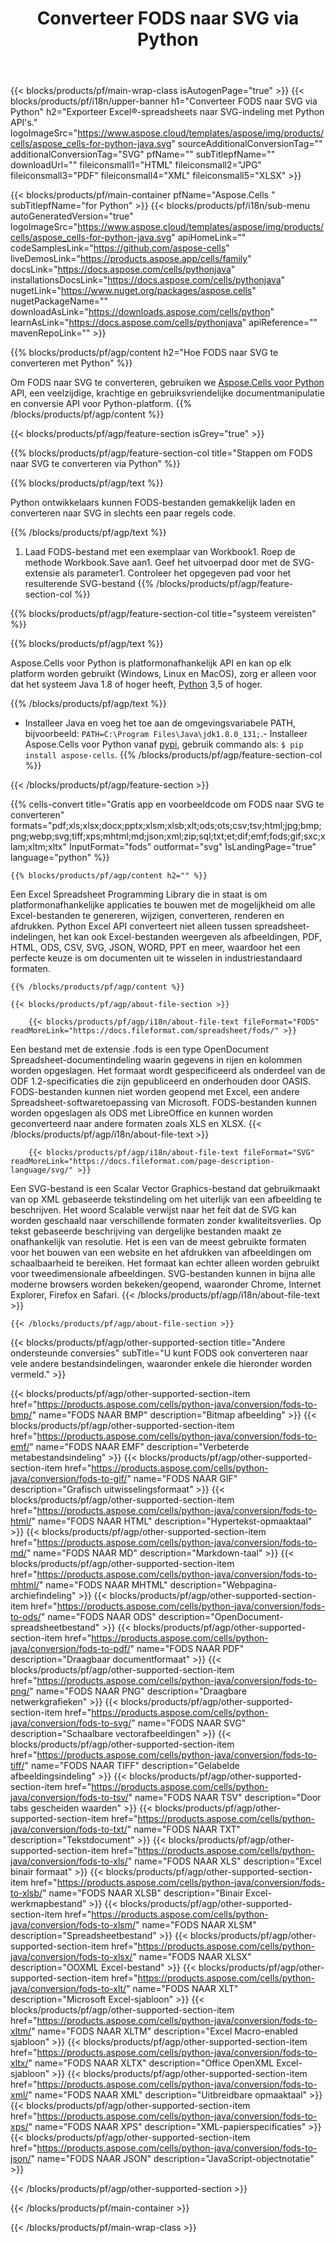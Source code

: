 ﻿---
title: Converteer FODS naar SVG via Python
url: /nl/python-java/conversion/fods-to-svg/
description: Voorbeeldcode voor conversie van fods naar svg Python. Gebruik API voorbeeldcode voor batch-fods-bestanden naar svg-conversie binnen de Python-toepassing.
---
{{< blocks/products/pf/main-wrap-class isAutogenPage="true" >}}
{{< blocks/products/pf/i18n/upper-banner h1="Converteer FODS naar SVG via Python" h2="Exporteer Excel®-spreadsheets naar SVG-indeling met Python API\'s." logoImageSrc="https://www.aspose.cloud/templates/aspose/img/products/cells/aspose_cells-for-python-java.svg" sourceAdditionalConversionTag="" additionalConversionTag="SVG" pfName="" subTitlepfName="" downloadUrl="" fileiconsmall1="HTML" fileiconsmall2="JPG" fileiconsmall3="PDF" fileiconsmall4="XML" fileiconsmall5="XLSX" >}}

{{< blocks/products/pf/main-container pfName="Aspose.Cells " subTitlepfName="for Python" >}}
{{< blocks/products/pf/i18n/sub-menu autoGeneratedVersion="true" logoImageSrc="https://www.aspose.cloud/templates/aspose/img/products/cells/aspose_cells-for-python-java.svg" apiHomeLink="" codeSamplesLink="https://github.com/aspose-cells" liveDemosLink="https://products.aspose.app/cells/family" docsLink="https://docs.aspose.com/cells/pythonjava" installationsDocsLink="https://docs.aspose.com/cells/pythonjava" nugetLink="https://www.nuget.org/packages/aspose.cells" nugetPackageName="" downloadAsLink="https://downloads.aspose.com/cells/python" learnAsLink="https://docs.aspose.com/cells/pythonjava" apiReference="" mavenRepoLink="" >}}

{{% blocks/products/pf/agp/content h2="Hoe FODS naar SVG te converteren met Python" %}}

 Om FODS naar SVG te converteren, gebruiken we
 [Aspose.Cells voor Python](https://pypi.org/project/aspose-cells) 
 API, een veelzijdige, krachtige en gebruiksvriendelijke documentmanipulatie en conversie API voor Python-platform. 
{{% /blocks/products/pf/agp/content %}}

{{< blocks/products/pf/agp/feature-section isGrey="true" >}}

{{% blocks/products/pf/agp/feature-section-col title="Stappen om FODS naar SVG te converteren via Python" %}}

{{% blocks/products/pf/agp/text %}}

 Python ontwikkelaars kunnen FODS-bestanden gemakkelijk laden en converteren naar SVG in slechts een paar regels code.

{{% /blocks/products/pf/agp/text %}}

1. Laad FODS-bestand met een exemplaar van Workbook1. Roep de methode Workbook.Save aan1. Geef het uitvoerpad door met de SVG-extensie als parameter1. Controleer het opgegeven pad voor het resulterende SVG-bestand
{{% /blocks/products/pf/agp/feature-section-col %}}

{{% blocks/products/pf/agp/feature-section-col title="systeem vereisten" %}}

{{% blocks/products/pf/agp/text %}}

 Aspose.Cells voor Python is platformonafhankelijk API en kan op elk platform worden gebruikt (Windows, Linux en MacOS), zorg er alleen voor dat het systeem Java 1.8 of hoger heeft, [Python](https://www.python.org/downloads/) 3,5 of hoger. 
 
{{% /blocks/products/pf/agp/text %}}

- Installeer Java en voeg het toe aan de omgevingsvariabele PATH, bijvoorbeeld: <code>PATH=C:\Program Files\Java\jdk1.8.0_131;</code>.- Installeer Aspose.Cells voor Python vanaf <a href="https://pypi.org/project/aspose-cells/">pypi</a>, gebruik commando als: <code>$ pip install aspose-cells</code>.
{{% /blocks/products/pf/agp/feature-section-col %}}

{{< /blocks/products/pf/agp/feature-section >}}

{{% cells-convert title="Gratis app en voorbeeldcode om FODS naar SVG te converteren" formats="pdf;xls;xlsx;docx;pptx;xlsm;xlsb;xlt;ods;ots;csv;tsv;html;jpg;bmp;png;webp;svg;tiff;xps;mhtml;md;json;xml;zip;sql;txt;et;dif;emf;fods;gif;sxc;xlam;xltm;xltx" InputFormat="fods" outformat="svg" IsLandingPage="true" language="python" %}}
 
<!-- aboutfile Starts -->

    {{% blocks/products/pf/agp/content h2="" %}}

 Een Excel Spreadsheet Programming Library die in staat is om platformonafhankelijke applicaties te bouwen met de mogelijkheid om alle Excel-bestanden te genereren, wijzigen, converteren, renderen en afdrukken. Python Excel API converteert niet alleen tussen spreadsheet-indelingen, het kan ook Excel-bestanden weergeven als afbeeldingen, PDF, HTML, ODS, CSV, SVG, JSON, WORD, PPT en meer, waardoor het een perfecte keuze is om documenten uit te wisselen in industriestandaard formaten.

    {{% /blocks/products/pf/agp/content %}}

    {{< blocks/products/pf/agp/about-file-section >}}

        {{< blocks/products/pf/agp/i18n/about-file-text fileFormat="FODS" readMoreLink="https://docs.fileformat.com/spreadsheet/fods/" >}}
Een bestand met de extensie .fods is een type OpenDocument Spreadsheet-documentindeling waarin gegevens in rijen en kolommen worden opgeslagen. Het formaat wordt gespecificeerd als onderdeel van de ODF 1.2-specificaties die zijn gepubliceerd en onderhouden door OASIS. FODS-bestanden kunnen niet worden geopend met Excel, een andere Spreadsheet-softwaretoepassing van Microsoft. FODS-bestanden kunnen worden opgeslagen als ODS met LibreOffice en kunnen worden geconverteerd naar andere formaten zoals XLS en XLSX.
        {{< /blocks/products/pf/agp/i18n/about-file-text >}}

        {{< blocks/products/pf/agp/i18n/about-file-text fileFormat="SVG" readMoreLink="https://docs.fileformat.com/page-description-language/svg/" >}}
Een SVG-bestand is een Scalar Vector Graphics-bestand dat gebruikmaakt van op XML gebaseerde tekstindeling om het uiterlijk van een afbeelding te beschrijven. Het woord Scalable verwijst naar het feit dat de SVG kan worden geschaald naar verschillende formaten zonder kwaliteitsverlies. Op tekst gebaseerde beschrijving van dergelijke bestanden maakt ze onafhankelijk van resolutie. Het is een van de meest gebruikte formaten voor het bouwen van een website en het afdrukken van afbeeldingen om schaalbaarheid te bereiken. Het formaat kan echter alleen worden gebruikt voor tweedimensionale afbeeldingen. SVG-bestanden kunnen in bijna alle moderne browsers worden bekeken/geopend, waaronder Chrome, Internet Explorer, Firefox en Safari.
        {{< /blocks/products/pf/agp/i18n/about-file-text >}}

    {{< /blocks/products/pf/agp/about-file-section >}}

<!-- aboutfile Ends -->

{{< blocks/products/pf/agp/other-supported-section title="Andere ondersteunde conversies" subTitle="U kunt FODS ook converteren naar vele andere bestandsindelingen, waaronder enkele die hieronder worden vermeld." >}}

{{< blocks/products/pf/agp/other-supported-section-item href="https://products.aspose.com/cells/python-java/conversion/fods-to-bmp/" name="FODS NAAR BMP" description="Bitmap afbeelding" >}}
{{< blocks/products/pf/agp/other-supported-section-item href="https://products.aspose.com/cells/python-java/conversion/fods-to-emf/" name="FODS NAAR EMF" description="Verbeterde metabestandsindeling" >}}
{{< blocks/products/pf/agp/other-supported-section-item href="https://products.aspose.com/cells/python-java/conversion/fods-to-gif/" name="FODS NAAR GIF" description="Grafisch uitwisselingsformaat" >}}
{{< blocks/products/pf/agp/other-supported-section-item href="https://products.aspose.com/cells/python-java/conversion/fods-to-html/" name="FODS NAAR HTML" description="Hypertekst-opmaaktaal" >}}
{{< blocks/products/pf/agp/other-supported-section-item href="https://products.aspose.com/cells/python-java/conversion/fods-to-md/" name="FODS NAAR MD" description="Markdown-taal" >}}
{{< blocks/products/pf/agp/other-supported-section-item href="https://products.aspose.com/cells/python-java/conversion/fods-to-mhtml/" name="FODS NAAR MHTML" description="Webpagina-archiefindeling" >}}
{{< blocks/products/pf/agp/other-supported-section-item href="https://products.aspose.com/cells/python-java/conversion/fods-to-ods/" name="FODS NAAR ODS" description="OpenDocument-spreadsheetbestand" >}}
{{< blocks/products/pf/agp/other-supported-section-item href="https://products.aspose.com/cells/python-java/conversion/fods-to-pdf/" name="FODS NAAR PDF" description="Draagbaar documentformaat" >}}
{{< blocks/products/pf/agp/other-supported-section-item href="https://products.aspose.com/cells/python-java/conversion/fods-to-png/" name="FODS NAAR PNG" description="Draagbare netwerkgrafieken" >}}
{{< blocks/products/pf/agp/other-supported-section-item href="https://products.aspose.com/cells/python-java/conversion/fods-to-svg/" name="FODS NAAR SVG" description="Schaalbare vectorafbeeldingen" >}}
{{< blocks/products/pf/agp/other-supported-section-item href="https://products.aspose.com/cells/python-java/conversion/fods-to-tiff/" name="FODS NAAR TIFF" description="Gelabelde afbeeldingsindeling" >}}
{{< blocks/products/pf/agp/other-supported-section-item href="https://products.aspose.com/cells/python-java/conversion/fods-to-tsv/" name="FODS NAAR TSV" description="Door tabs gescheiden waarden" >}}
{{< blocks/products/pf/agp/other-supported-section-item href="https://products.aspose.com/cells/python-java/conversion/fods-to-txt/" name="FODS NAAR TXT" description="Tekstdocument" >}}
{{< blocks/products/pf/agp/other-supported-section-item href="https://products.aspose.com/cells/python-java/conversion/fods-to-xls/" name="FODS NAAR XLS" description="Excel binair formaat" >}}
{{< blocks/products/pf/agp/other-supported-section-item href="https://products.aspose.com/cells/python-java/conversion/fods-to-xlsb/" name="FODS NAAR XLSB" description="Binair Excel-werkmapbestand" >}}
{{< blocks/products/pf/agp/other-supported-section-item href="https://products.aspose.com/cells/python-java/conversion/fods-to-xlsm/" name="FODS NAAR XLSM" description="Spreadsheetbestand" >}}
{{< blocks/products/pf/agp/other-supported-section-item href="https://products.aspose.com/cells/python-java/conversion/fods-to-xlsx/" name="FODS NAAR XLSX" description="OOXML Excel-bestand" >}}
{{< blocks/products/pf/agp/other-supported-section-item href="https://products.aspose.com/cells/python-java/conversion/fods-to-xlt/" name="FODS NAAR XLT" description="Microsoft Excel-sjabloon" >}}
{{< blocks/products/pf/agp/other-supported-section-item href="https://products.aspose.com/cells/python-java/conversion/fods-to-xltm/" name="FODS NAAR XLTM" description="Excel Macro-enabled sjabloon" >}}
{{< blocks/products/pf/agp/other-supported-section-item href="https://products.aspose.com/cells/python-java/conversion/fods-to-xltx/" name="FODS NAAR XLTX" description="Office OpenXML Excel-sjabloon" >}}
{{< blocks/products/pf/agp/other-supported-section-item href="https://products.aspose.com/cells/python-java/conversion/fods-to-xml/" name="FODS NAAR XML" description="Uitbreidbare opmaaktaal" >}}
{{< blocks/products/pf/agp/other-supported-section-item href="https://products.aspose.com/cells/python-java/conversion/fods-to-xps/" name="FODS NAAR XPS" description="XML-papierspecificaties" >}}
{{< blocks/products/pf/agp/other-supported-section-item href="https://products.aspose.com/cells/python-java/conversion/fods-to-json/" name="FODS NAAR JSON" description="JavaScript-objectnotatie" >}}

{{< /blocks/products/pf/agp/other-supported-section >}}

{{< /blocks/products/pf/main-container >}}
    
{{< /blocks/products/pf/main-wrap-class >}}

